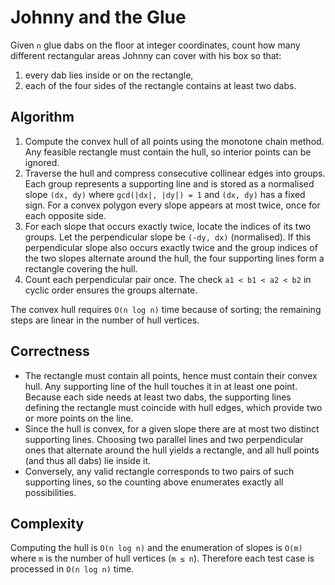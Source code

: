 # Johnny and the Glue

Given `n` glue dabs on the floor at integer coordinates, count how many different
rectangular areas Johnny can cover with his box so that:

1. every dab lies inside or on the rectangle,
2. each of the four sides of the rectangle contains at least two dabs.

## Algorithm

1. Compute the convex hull of all points using the monotone chain method. Any
   feasible rectangle must contain the hull, so interior points can be ignored.
2. Traverse the hull and compress consecutive collinear edges into groups.
   Each group represents a supporting line and is stored as a normalised slope
   `(dx, dy)` where `gcd(|dx|, |dy|) = 1` and `(dx, dy)` has a fixed sign.
   For a convex polygon every slope appears at most twice, once for each
   opposite side.
3. For each slope that occurs exactly twice, locate the indices of its two
   groups. Let the perpendicular slope be `(-dy, dx)` (normalised). If this
   perpendicular slope also occurs exactly twice and the group indices of the
   two slopes alternate around the hull, the four supporting lines form a
   rectangle covering the hull.
4. Count each perpendicular pair once. The check `a1 < b1 < a2 < b2` in cyclic
   order ensures the groups alternate.

The convex hull requires `O(n log n)` time because of sorting; the remaining
steps are linear in the number of hull vertices.

## Correctness

- The rectangle must contain all points, hence must contain their convex hull.
  Any supporting line of the hull touches it in at least one point. Because each
  side needs at least two dabs, the supporting lines defining the rectangle must
  coincide with hull edges, which provide two or more points on the line.
- Since the hull is convex, for a given slope there are at most two distinct
  supporting lines. Choosing two parallel lines and two perpendicular ones that
  alternate around the hull yields a rectangle, and all hull points (and thus
  all dabs) lie inside it.
- Conversely, any valid rectangle corresponds to two pairs of such supporting
  lines, so the counting above enumerates exactly all possibilities.

## Complexity

Computing the hull is `O(n log n)` and the enumeration of slopes is `O(m)` where
`m` is the number of hull vertices (`m ≤ n`). Therefore each test case is
processed in `O(n log n)` time.
